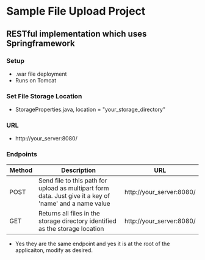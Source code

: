 # Sample File Upload Project
## RESTful implementation which uses Springframework

### Setup
- .war file deployment
- Runs on Tomcat

### Set File Storage Location
- StorageProperties.java, location = "your_storage_directory"

### URL
- http://your_server:8080/

### Endpoints
| Method | Description | URL |
| --------- | --------- | --------- |
| POST | Send file to this path for upload as multipart form data. Just give it a key of 'name' and a name value | http://your_server:8080/ |
| GET | Returns all files in the storage directory identified as the storage location | http://your_server:8080/ |
- Yes they are the same endpoint and yes it is at the root of the applicaiton, modify as desired.